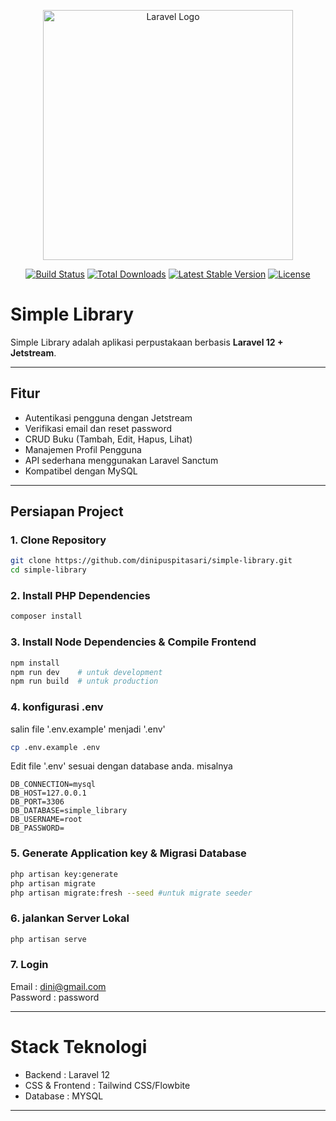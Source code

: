 <p align="center">
  <a href="https://laravel.com" target="_blank">
    <img src="https://raw.githubusercontent.com/laravel/art/master/logo-lockup/5%20SVG/2%20CMYK/1%20Full%20Color/laravel-logolockup-cmyk-red.svg" width="400" alt="Laravel Logo">
  </a>
</p>

<p align="center">
  <a href="https://github.com/dinipuspitasari/simple-library/actions"><img src="https://github.com/dinipuspitasari/simple-library/workflows/tests/badge.svg" alt="Build Status"></a>
  <a href="https://packagist.org/packages/laravel/framework"><img src="https://img.shields.io/packagist/dt/laravel/framework" alt="Total Downloads"></a>
  <a href="https://packagist.org/packages/laravel/framework"><img src="https://img.shields.io/packagist/v/laravel/framework" alt="Latest Stable Version"></a>
  <a href="https://opensource.org/licenses/MIT"><img src="https://img.shields.io/badge/license-MIT-brightgreen" alt="License"></a>
</p>

# Simple Library

Simple Library adalah aplikasi perpustakaan berbasis **Laravel 12 + Jetstream**.

---

## Fitur

- Autentikasi pengguna dengan Jetstream
- Verifikasi email dan reset password
- CRUD Buku (Tambah, Edit, Hapus, Lihat)
- Manajemen Profil Pengguna
- API sederhana menggunakan Laravel Sanctum
- Kompatibel dengan MySQL

---

## Persiapan Project

### 1. Clone Repository

```bash
git clone https://github.com/dinipuspitasari/simple-library.git
cd simple-library
```

### 2. Install PHP Dependencies
```bash
composer install
```

### 3. Install Node Dependencies & Compile Frontend
```bash
npm install
npm run dev    # untuk development
npm run build  # untuk production
```

### 4. konfigurasi .env
salin file '.env.example' menjadi '.env'
```bash
cp .env.example .env
```
Edit file '.env' sesuai dengan database anda. misalnya 
```
DB_CONNECTION=mysql
DB_HOST=127.0.0.1
DB_PORT=3306
DB_DATABASE=simple_library
DB_USERNAME=root
DB_PASSWORD=
```

### 5. Generate Application key & Migrasi Database

```bash
php artisan key:generate
php artisan migrate
php artisan migrate:fresh --seed #untuk migrate seeder
```

### 6. jalankan Server Lokal

```bash
php artisan serve
```

### 7. Login

Email : dini@gmail.com <br>
Password : password


---

# Stack Teknologi

- Backend : Laravel 12
- CSS & Frontend : Tailwind CSS/Flowbite
- Database : MYSQL

---
